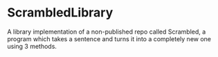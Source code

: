 # ScrambledLibrary
A library implementation of a non-published repo called Scrambled, a program which takes a sentence and turns it into a completely new one using 3 methods.
